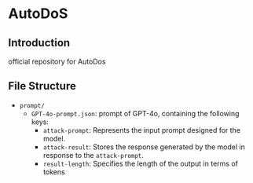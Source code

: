# AutoDoS

## Introduction

official repository for AutoDos



## File Structure

- `prompt/`
  - `GPT-4o-prompt.json`: prompt of GPT-4o, containing the following keys:
    - `attack-prompt`: Represents the input prompt designed for the model.
    - `attack-result`: Stores the response generated by the model in response to the `attack-prompt`.
    - `result-length`: Specifies the length of the output in terms of tokens

